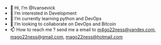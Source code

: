 - 👋 Hi, I’m @Ivansevick
- 👀 I’m interested in Development
- 🌱 I’m currently learning python and DevOps
- 💞️ I’m looking to collaborate on DevOps and Bitcoin
- 📫 How to reach me ? send me a email to m4go22ness@yandex.com, mago22ness@gmail.com, mago22ness@hotmail.com

<!---
Ivansevick/Ivansevick is a ✨ special ✨ repository because its `README.md` (this file) appears on your GitHub profile.
You can click the Preview link to take a look at your changes.
--->
